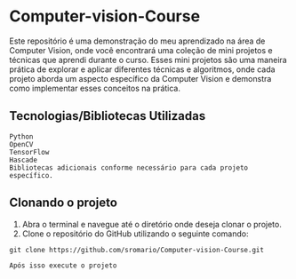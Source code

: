 ﻿#  Computer-vision-Course

Este repositório é uma demonstração do meu aprendizado na área de Computer Vision, onde você encontrará uma coleção de mini projetos e técnicas que aprendi durante o curso.
Esses mini projetos são uma maneira prática de explorar e aplicar diferentes técnicas e algoritmos, onde cada projeto aborda um aspecto específico da Computer Vision e demonstra como implementar esses conceitos na prática. 


## Tecnologias/Bibliotecas Utilizadas

    Python
    OpenCV
    TensorFlow
    Hascade
    Bibliotecas adicionais conforme necessário para cada projeto específico.

## Clonando o projeto

1. Abra o terminal e navegue até o diretório onde deseja clonar o projeto.
2. Clone o repositório do GitHub utilizando o seguinte comando:


```
git clone https://github.com/sromario/Computer-vision-Course.git

Após isso execute o projeto
```
